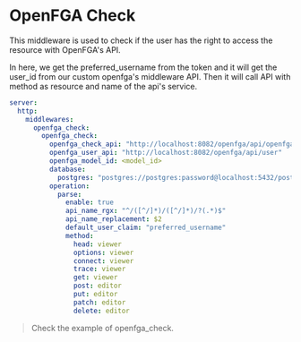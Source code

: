 # OpenFGA Check

This middleware is used to check if the user has the right to access the resource with OpenFGA's API.

In here, we get the preferred_username from the token and it will get the user_id from our custom openfga's middleware API. Then it will call API with method as resource and name of the api's service.

```yaml
server:
  http:
    middlewares:
      openfga_check:
        openfga_check:
          openfga_check_api: "http://localhost:8082/openfga/api/openfga/stores/<store_id>/check"
          openfga_user_api: "http://localhost:8082/openfga/api/user"
          openfga_model_id: <model_id>
          database:
            postgres: "postgres://postgres:password@localhost:5432/postgres?sslmode=disable&search_path=openfga"
          operation:
            parse:
              enable: true
              api_name_rgx: "^/([^/]*)/([^/]*)/?(.*)$"
              api_name_replacement: $2
              default_user_claim: "preferred_username"
              method:
                head: viewer
                options: viewer
                connect: viewer
                trace: viewer
                get: viewer
                post: editor
                put: editor
                patch: editor
                delete: editor
```

> Check the example of openfga_check.
